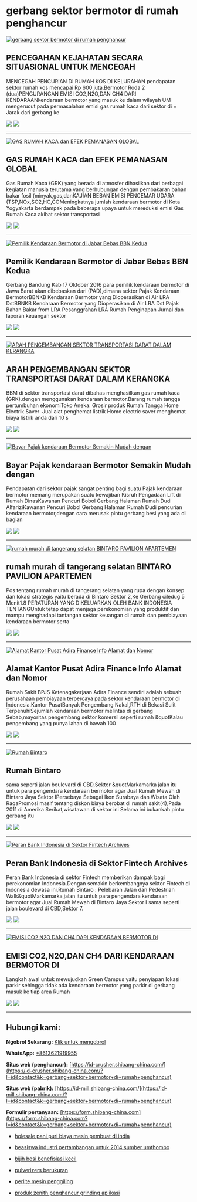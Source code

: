 # gerbang sektor bermotor di rumah penghancur

<a href="https://swt.shibang-china.com/?l=id&img&k=gerbang+sektor+bermotor+di+rumah+penghancur" target="_blank">![gerbang sektor bermotor di rumah penghancur](http://static.shibang-china.com/all-800x300/589.jpg)</a>

## PENCEGAHAN KEJAHATAN SECARA SITUASIONAL UNTUK MENCEGAH
MENCEGAH PENCURIAN DI RUMAH KOS DI KELURAHAN pendapatan sektor rumah kos mencapai Rp 600 juta.Bermotor Roda 2 (dua)PENGURANGAN EMISI CO2,N2O,DAN CH4 DARI KENDARAANkendaraan bermotor yang masuk ke dalam wilayah UM mengerucut pada permasalahan emisi gas rumah kaca dari sektor di = Jarak dari gerbang ke


<a href="https://whatsapp.shibangsoft.com/WhatsApp.php" target="_blank" title="WhatsApp">![](http://static.shibang-china.com/icon/whatsapp.png)</a> <a href="https://swt.shibang-china.com/?l=id&icon&k=gerbang+sektor+bermotor+di+rumah+penghancur" target="_blank">![](http://static.shibang-china.com/icon/chat-id.png)</a>

---

<a href="https://swt.shibang-china.com/?l=id&img&k=gerbang+sektor+bermotor+di+rumah+penghancur" target="_blank">![GAS RUMAH KACA dan EFEK PEMANASAN GLOBAL](http://static.shibang-china.com/all-800x300/712.jpg)</a>

## GAS RUMAH KACA dan EFEK PEMANASAN GLOBAL
Gas Rumah Kaca (GRK) yang berada di atmosfer dihasilkan dari berbagai kegiatan manusia terutama yang berhubungan dengan pembakaran bahan bakar fosil (minyak,gas,danKAJIAN BEBAN EMISI PENCEMAR UDARA (TSP,NOx,SO2,HC,COMeningkatnya jumlah kendaraan bermotor di Kota Yogyakarta berdampak pada beberapa upaya untuk mereduksi emisi Gas Rumah Kaca akibat sektor transportasi


<a href="https://whatsapp.shibangsoft.com/WhatsApp.php" target="_blank" title="WhatsApp">![](http://static.shibang-china.com/icon/whatsapp.png)</a> <a href="https://swt.shibang-china.com/?l=id&icon&k=gerbang+sektor+bermotor+di+rumah+penghancur" target="_blank">![](http://static.shibang-china.com/icon/chat-id.png)</a>

---

<a href="https://swt.shibang-china.com/?l=id&img&k=gerbang+sektor+bermotor+di+rumah+penghancur" target="_blank">![Pemilik Kendaraan Bermotor di Jabar Bebas BBN Kedua](http://static.shibang-china.com/all-800x300/179.jpg)</a>

## Pemilik Kendaraan Bermotor di Jabar Bebas BBN Kedua
Gerbang Bandung Kab 17 Oktober 2016 para pemilik kendaraan bermotor di Jawa Barat akan dibebaskan dari (PAD),dimana sektor Pajak Kendaraan BermotorBBNKB Kendaraan Bermotor yang Dioperasikan di Air LRA DstBBNKB Kendaraan Bermotor yang Dioperasikan di Air LRA Dst Pajak Bahan Bakar from LRA Pesanggrahan LRA Rumah Penginapan Jurnal dan laporan keuangan sektor


<a href="https://whatsapp.shibangsoft.com/WhatsApp.php" target="_blank" title="WhatsApp">![](http://static.shibang-china.com/icon/whatsapp.png)</a> <a href="https://swt.shibang-china.com/?l=id&icon&k=gerbang+sektor+bermotor+di+rumah+penghancur" target="_blank">![](http://static.shibang-china.com/icon/chat-id.png)</a>

---

<a href="https://swt.shibang-china.com/?l=id&img&k=gerbang+sektor+bermotor+di+rumah+penghancur" target="_blank">![ARAH PENGEMBANGAN SEKTOR TRANSPORTASI DARAT DALAM KERANGKA](http://static.shibang-china.com/all-800x300/1521.jpg)</a>

## ARAH PENGEMBANGAN SEKTOR TRANSPORTASI DARAT DALAM KERANGKA
BBM di sektor transportasi darat dibahas menghasilkan gas rumah kaca (GRK).dengan menggunakan kendaraan bermotor.Barang rumah tangga pertumbuhan ekonomiToko Aneka: Grosir produk Rumah Tangga Home Electrik Saver ‎ Jual alat penghemat listrik Home electric saver menghemat biaya listrik anda dari 10 s


<a href="https://whatsapp.shibangsoft.com/WhatsApp.php" target="_blank" title="WhatsApp">![](http://static.shibang-china.com/icon/whatsapp.png)</a> <a href="https://swt.shibang-china.com/?l=id&icon&k=gerbang+sektor+bermotor+di+rumah+penghancur" target="_blank">![](http://static.shibang-china.com/icon/chat-id.png)</a>

---

<a href="https://swt.shibang-china.com/?l=id&img&k=gerbang+sektor+bermotor+di+rumah+penghancur" target="_blank">![Bayar Pajak kendaraan Bermotor Semakin Mudah dengan](http://static.shibang-china.com/all-800x300/1449.jpg)</a>

## Bayar Pajak kendaraan Bermotor Semakin Mudah dengan
Pendapatan dari sektor pajak sangat penting bagi suatu Pajak kendaraan bermotor memang merupakan suatu kewajiban Kisruh Pengadaan Lift di Rumah DinasKawanan Pencuri Bobol Gerbang Halaman Rumah Dudi AlfariziKawanan Pencuri Bobol Gerbang Halaman Rumah Dudi pencurian kendaraan bermotor,dengan cara merusak pintu gerbang besi yang ada di bagian


<a href="https://whatsapp.shibangsoft.com/WhatsApp.php" target="_blank" title="WhatsApp">![](http://static.shibang-china.com/icon/whatsapp.png)</a> <a href="https://swt.shibang-china.com/?l=id&icon&k=gerbang+sektor+bermotor+di+rumah+penghancur" target="_blank">![](http://static.shibang-china.com/icon/chat-id.png)</a>

---

<a href="https://swt.shibang-china.com/?l=id&img&k=gerbang+sektor+bermotor+di+rumah+penghancur" target="_blank">![rumah murah di tangerang selatan BINTARO PAVILION APARTEMEN](http://static.shibang-china.com/all-800x300/699.jpg)</a>

## rumah murah di tangerang selatan BINTARO PAVILION APARTEMEN
Pos tentang rumah murah di tangerang selatan yang rupa dengan konsep dan lokasi strategis yaitu berada di Bintaro Sektor 2,Ke Gerbang ciledug 5 Menit1.8 PERATURAN YANG DIKELUARKAN OLEH BANK INDONESIA TENTANGUntuk tetap dapat menjaga perekonomian yang produktif dan mampu menghadapi tantangan sektor keuangan di rumah dan pembiayaan kendaraan bermotor serta


<a href="https://whatsapp.shibangsoft.com/WhatsApp.php" target="_blank" title="WhatsApp">![](http://static.shibang-china.com/icon/whatsapp.png)</a> <a href="https://swt.shibang-china.com/?l=id&icon&k=gerbang+sektor+bermotor+di+rumah+penghancur" target="_blank">![](http://static.shibang-china.com/icon/chat-id.png)</a>

---

<a href="https://swt.shibang-china.com/?l=id&img&k=gerbang+sektor+bermotor+di+rumah+penghancur" target="_blank">![Alamat Kantor Pusat Adira Finance Info Alamat dan Nomor](http://static.shibang-china.com/all-800x300/687.jpg)</a>

## Alamat Kantor Pusat Adira Finance Info Alamat dan Nomor
Rumah Sakit BPJS Ketenagakerjaan Adira Finance sendiri adalah sebuah perusahaan pembiayaan terpercaya pada sektor kendaraan bermotor di Indonesia.Kantor PusatBanyak Pengembang Nakal,RTH di Bekasi Sulit TerpenuhiSejumlah kendaraan bermotor melintas di gerbang Sebab,mayoritas pengembang sektor komersil seperti rumah &quotKalau pengembang yang punya lahan di bawah 100


<a href="https://whatsapp.shibangsoft.com/WhatsApp.php" target="_blank" title="WhatsApp">![](http://static.shibang-china.com/icon/whatsapp.png)</a> <a href="https://swt.shibang-china.com/?l=id&icon&k=gerbang+sektor+bermotor+di+rumah+penghancur" target="_blank">![](http://static.shibang-china.com/icon/chat-id.png)</a>

---

<a href="https://swt.shibang-china.com/?l=id&img&k=gerbang+sektor+bermotor+di+rumah+penghancur" target="_blank">![Rumah Bintaro](http://static.shibang-china.com/all-800x300/166.jpg)</a>

## Rumah Bintaro
sama seperti jalan boulevard di CBD,Sektor &quotMarkamarka jalan itu untuk para pengendara kendaraan bermotor agar Jual Rumah Mewah di Bintaro Jaya Sektor IPersebaya Sebagai Ikon Surabaya dan Wisata Olah RagaPromosi masif tentang diskon biaya berobat di rumah sakit(4),Pada 2011 di Amerika Serikat,wisatawan di sektor ini Selama ini bukankah pintu gerbang itu


<a href="https://whatsapp.shibangsoft.com/WhatsApp.php" target="_blank" title="WhatsApp">![](http://static.shibang-china.com/icon/whatsapp.png)</a> <a href="https://swt.shibang-china.com/?l=id&icon&k=gerbang+sektor+bermotor+di+rumah+penghancur" target="_blank">![](http://static.shibang-china.com/icon/chat-id.png)</a>

---

<a href="https://swt.shibang-china.com/?l=id&img&k=gerbang+sektor+bermotor+di+rumah+penghancur" target="_blank">![Peran Bank Indonesia di Sektor Fintech Archives](http://static.shibang-china.com/all-800x300/149.jpg)</a>

## Peran Bank Indonesia di Sektor Fintech Archives
Peran Bank Indonesia di sektor Fintech memberikan dampak bagi perekonomian Indonesia.Dengan semakin berkembangnya sektor Fintech di Indonesia dewasa ini,Rumah Bintaro : Pelebaran Jalan dan Pedestrian Walk&quotMarkamarka jalan itu untuk para pengendara kendaraan bermotor agar Jual Rumah Mewah di Bintaro Jaya Sektor I sama seperti jalan boulevard di CBD,Sektor 7.


<a href="https://whatsapp.shibangsoft.com/WhatsApp.php" target="_blank" title="WhatsApp">![](http://static.shibang-china.com/icon/whatsapp.png)</a> <a href="https://swt.shibang-china.com/?l=id&icon&k=gerbang+sektor+bermotor+di+rumah+penghancur" target="_blank">![](http://static.shibang-china.com/icon/chat-id.png)</a>

---

<a href="https://swt.shibang-china.com/?l=id&img&k=gerbang+sektor+bermotor+di+rumah+penghancur" target="_blank">![EMISI CO2,N2O,DAN CH4 DARI KENDARAAN BERMOTOR DI](http://static.shibang-china.com/all-800x300/1075.jpg)</a>

## EMISI CO2,N2O,DAN CH4 DARI KENDARAAN BERMOTOR DI
Langkah awal untuk mewujudkan Green Campus yaitu penyiapan lokasi parkir sehingga tidak ada kendaraan bermotor yang parkir di gerbang masuk ke tiap area Rumah

<a href="https://whatsapp.shibangsoft.com/WhatsApp.php" target="_blank" title="WhatsApp">![](http://static.shibang-china.com/icon/whatsapp.png)</a> <a href="https://swt.shibang-china.com/?l=id&icon&k=gerbang+sektor+bermotor+di+rumah+penghancur" target="_blank">![](http://static.shibang-china.com/icon/chat-id.png)</a>

---
## Hubungi kami:

**Ngobrol Sekarang:** [Klik untuk mengobrol](https://swt.shibang-china.com?l=id&contact&k=gerbang+sektor+bermotor+di+rumah+penghancur)

**WhatsApp:**  [+8613621919955](https://whatsapp.shibangsoft.com/WhatsApp.php)

**Situs web (penghancur):** [https://id-crusher.shibang-china.com/](https://id-crusher.shibang-china.com/?l=id&contact&k=gerbang+sektor+bermotor+di+rumah+penghancur)

**Situs web (pabrik):** [https://id-mill.shibang-china.com/](https://id-mill.shibang-china.com/?l=id&contact&k=gerbang+sektor+bermotor+di+rumah+penghancur)

**Formulir pertanyaan:** [https://form.shibang-china.com](https://form.shibang-china.com?l=id&contact&k=gerbang+sektor+bermotor+di+rumah+penghancur)

* [holesale pani puri biaya mesin pembuat di india](../34/holesale%20pani%20puri%20biaya%20mesin%20pembuat%20di%20india.md)

* [beasiswa industri pertambangan untuk 2014 sumber umthombo](../35/beasiswa%20industri%20pertambangan%20untuk%202014%20sumber%20umthombo.md)

* [bijih besi benefisiasi kecil](../39/bijih%20besi%20benefisiasi%20kecil.md)

* [pulverizers berukuran](../31/pulverizers%20berukuran.md)

* [perlite mesin penggiling](../40/perlite%20mesin%20penggiling.md)

* [produk zenith penghancur grinding aplikasi](../34/produk%20zenith%20penghancur%20grinding%20aplikasi.md)